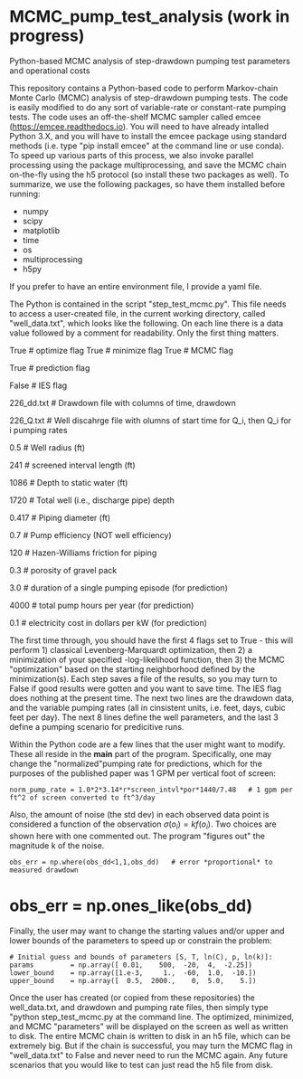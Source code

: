 # MCMC_pump_test_analysis (work in progress)
Python-based MCMC analysis of step-drawdown pumping test parameters and operational costs

This repository contains a Python-based code to perform Markov-chain Monte Carlo (MCMC) analysis of step-drawdown pumping tests.  The code is easily modified to do any sort of variable-rate or constant-rate pumping tests.  The code uses an off-the-shelf MCMC sampler called emcee  (https://emcee.readthedocs.io). You will need to have already intalled Python 3.X, and you will have to install the emcee package using standard methods (i.e. type "pip install emcee" at the command line or use conda).  To speed up various parts of this process, we also invoke parallel processing using the package multiprocessing, and save the MCMC chain on-the-fly using the h5 protocol (so install these two packages as well). To summarize, we use the following packages, so have them installed before running:
- numpy
- scipy
- matplotlib
- time
- os
- multiprocessing
- h5py

If you prefer to have an entire environment file, I provide a yaml file.

The Python is contained in the script "step_test_mcmc.py".  This file needs to access a user-created file, in the current working directory, called "well_data.txt", which looks like the following.  On each line there is a data value followed by a comment for readability. Only the first thing matters.

True        # optimize flag
True        # minimize flag
True        # MCMC flag

True        # prediction flag

False        # IES flag

226_dd.txt  # Drawdown file with columns of time, drawdown

226_Q.txt   # Well discahrge file with olumns of start time for Q_i, then Q_i for i pumping rates

0.5         # Well radius (ft)

241         # screened interval length (ft)

1086        # Depth to static water (ft)

1720        # Total well (i.e., discharge pipe) depth 

0.417       # Piping diameter (ft)

0.7         # Pump efficiency (NOT well efficiency) 

120         # Hazen-Williams friction for piping

0.3         # porosity of gravel pack

3.0         # duration of a single pumping episode (for prediction)

4000        # total pump hours per year (for prediction)

0.1         # electricity cost in dollars per kW (for prediction)


The first time through, you should have the first 4 flags set to True - this will perform 1) classical Levenberg-Marquardt optimization, then 2) a minimization of your specified -log-likelihood function, then 3) the MCMC "optimization" based on the starting neighborhood defined by the minimization(s). Each step saves a file of the results, so you may turn to False if good results were gotten and you want to save time. The IES flag does nothing at the present time.
The next two lines are the drawdown data, and the variable pumping rates (all in cinsistent units, i.e. feet, days, cubic feet per day).  The next 8 lines define the well parameters, and the last 3 define a pumping scenario for predicitive runs.

Within the Python code are a few lines that the user might want to modify.  These all reside in the __main__ part of the program.  Specifically, one may change the "normalized"pumping rate for predictions, which for the purposes of the published paper was 1 GPM per vertical foot of screen:

    norm_pump_rate = 1.0*2*3.14*r*screen_intvl*por*1440/7.48   # 1 gpm per ft^2 of screen converted to ft^3/day

Also, the amount of noise (the std dev) in each observed data point is considered a function of the observation $\sigma(o_i) = k f(o_i)$.  Two choices are shown here with one commented out.  The program "figures out" the magnitude k of the noise.

    obs_err = np.where(obs_dd<1,1,obs_dd)   # error *proportional* to measured drawdown  
#    obs_err = np.ones_like(obs_dd)

Finally, the user may want to change the starting values and/or upper and lower bounds of the parameters to speed up or constrain the problem:

    # Initial guess and bounds of parameters [S, T, ln(C), p, ln(k)]:
    params         = np.array([ 0.01,    500,  -20,  4,  -2.25]) 
    lower_bound    = np.array([1.e-3,     1.,  -60,  1.0,  -10.])
    upper_bound    = np.array([  0.5,  2000.,    0,  5.0,    5.])

Once the user has created (or copied from these repositories) the well_data.txt, and drawdown and pumping rate files, then simply type "python step_test_mcmc.py at the command line.  The optimized, minimized, and MCMC "parameters" will be displayed on the screen as well as written to disk.  The entire MCMC chain is written to disk in an h5 file, which can be extremely big.  But if the chain is successful, you may turn the MCMC flag in "well_data.txt" to False and never need to run the MCMC again.  Any future scenarios that you would like to test can just read the h5 file from disk.  
